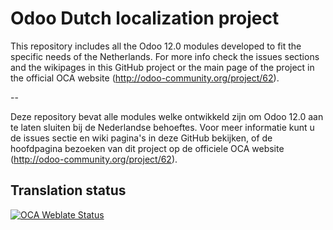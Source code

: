 

Odoo Dutch localization project
===============================

This repository includes all the Odoo 12.0 modules developed to fit the specific needs of the Netherlands.
For more info check the issues sections and the wikipages in this GitHub project or the main page of the project in the official OCA website (http://odoo-community.org/project/62).

--

Deze repository bevat alle modules welke ontwikkeld zijn om Odoo 12.0 aan te laten sluiten bij de Nederlandse behoeftes. Voor meer informatie kunt u de issues sectie en wiki pagina's in deze GitHub bekijken, of de hoofdpagina bezoeken van dit project op de officiele OCA website (http://odoo-community.org/project/62). 



Translation status
------------------

[![OCA Weblate Status](https://translation.odoo-community.org/widgets/l10n-netherlands-12-0/-/svg-badge.svg)](https://translation.odoo-community.org/projects/l10n-netherlands-12-0/)
